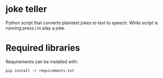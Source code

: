 # joke teller
Python script that converts plaintext jokes to text to speech. While script is running press j to play a joke.

# Required libraries
Requirements can be installed with:

```
pip install -r requirements.txt
```

